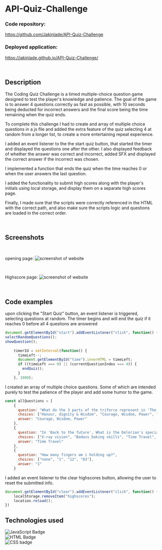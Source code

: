 # API-Quiz-Challenge

### Code repository:
https://github.com/Jakinlade/API-Quiz-Challenge

### Deployed application:
https://jakinlade.github.io/API-Quiz-Challenge/

<br>

## Description
The Coding Quiz Challenge is a timed multiple-choice question game designed to test the player's knowledge and patience. The goal of the game is to answer 4 questions correctly as fast as possible, with 10 seconds being deducted for incorrect answers and the final score being the time remaining when the quiz ends.

To complete this challenge I had to create and array of multiple choice questions in a js file and added the extra feature of the quiz selecting 4 at random from a longer list, to create a more entertaining repeat experience.

I added an event listener to the the start quiz button, that started the timer and displayed the questions one after the other. I also displayed feedback of whether the answer was correct and incorrect, added SFX and displayed the correct answer if the incorrect was chosen.

I implemented a function that ends the quiz when the time reaches 0 or when the user answers the last question.

I added the functionality to submit high scores along with the player's initials using local storage, and display them on a separate high scores page.

Finally, I made sure that the scripts were correctly referenced in the HTML with the correct path, and also make sure the scripts logic and questions are loaded in the correct order.

<br>

## Screenshots
<br>

opening page:
![screenshot of website](../API-Quiz-Challenge/assets/Images/quiz.png)

<br>

Highscore page: 
![screenshot of website](../API-Quiz-Challenge/assets/Images/highscores.png)

<br>

## Code examples

upon clicking the "Start Quiz" button, an event listener is triggered, selecting questions at random. The timer begins and will end the quiz if it reaches 0 before all 4 questions are answered
```js
document.getElementById("start").addEventListener("click", function() {
selectRandomQuestions();
showQuestion();
    
    timerId = setInterval(function() {
      timeLeft--;
      document.getElementById("time").innerHTML = timeLeft;
      if ((timeLeft === 0) || (currentQuestionIndex === 4)) {
        endQuiz();
      }
    }, 1000);
```
I created an array of multiple choice questions. Some of which are intended purely to test the patience of the player and add some humor to the game.
```js
const allQuestions = [
    {
      question: "What do the 3 parts of the triforce represent in 'The legend of Zelda'?",
      choices: ["Honour, dignity & Wisdom", "Courage, Wisdom, Power", "Style, Grace & Power", "Cats, Dogs & Dolphins"],
      answer: "Courage, Wisdom, Power"
    },
    {
      question: "In 'Back to the future', What is the Delorian's special ability as a car",
      choices: ["X-ray vision", "Badass baking skills", "Time Travel", "Excell spreadsheet wiz"],
      answer: "Time Travel"
    },
    {
      question: "How many fingers am i holding up?",
      choices: ["none", "1", "12", "83"],
      answer: "1"
    }
```
I added an event listener to the clear highscores button, allowing the user to reset the submitted info.
```js
document.getElementById("clear").addEventListener("click", function() {
    localStorage.removeItem("highscores");
    location.reload();
})
```
## Technologies used
![JavaScript Badge](https://img.shields.io/badge/Language-JavaScript-yellow)
<br>
![HTML Badge](https://img.shields.io/badge/Language-HTML-red)
<br>
![CSS badge](https://img.shields.io/badge/Language-CSS-blue)
